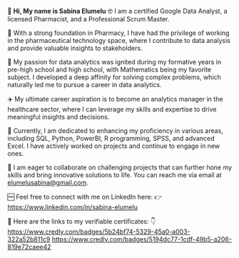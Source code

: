 👋 **Hi, My name is Sabina Elumelu**
🤓 I am a certified Google Data Analyst, a licensed Pharmacist, and a Professional Scrum Master.

🧱 With a strong foundation in Pharmacy, I have had the privilege of working in the pharmaceutical technology space, where I contribute to data analysis and provide valuable insights to stakeholders.

🦅 My passion for data analytics was ignited during my formative years in pre-high school and high school, with Mathematics being my favorite subject. I developed a deep affinity for solving complex problems, which naturally led me to pursue a career in data analytics.

✈️ My ultimate career aspiration is to become an analytics manager in the healthcare sector, where I can leverage my skills and expertise to drive meaningful insights and decisions.

🌱 Currently, I am dedicated to enhancing my proficiency in various areas, including SQL, Python, PowerBI, R programming, SPSS, and advanced Excel. I have actively worked on projects and continue to engage in new ones.

💞️ I am eager to collaborate on challenging projects that can further hone my skills and bring innovative solutions to life. You can reach me via email at elumelusabina@gmail.com.

🆓 Feel free to connect with me on LinkedIn here: 👉 https://www.linkedin.com/in/sabina-elumelu

🔗 Here are the links to my verifiable certificates: 👇
https://www.credly.com/badges/5b24bf74-5329-45a0-a003-322a52b811c9
https://www.credly.com/badges/5194dc77-1cdf-49b5-a206-819e72caee42
<!---
Encyclobinafix/Encyclobinafix is a ✨ special ✨ repository because its `README.md` (this file) appears on your GitHub profile.
You can click the Preview link to take a look at your changes.
--->
